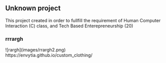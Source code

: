 <h2>Unknown project</h2>
<p>This project created in order to fullfill the requirement of Human Computer Interaction (C) class, and Tech Based Enterepreneurship (20)<p>

<h3>rrrargh</h3>
![rargh](images/rrargh2.png)
<br>
https://envytia.github.io/custom_clothing/